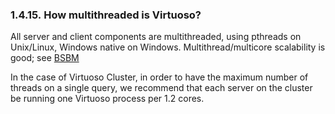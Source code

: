 <div>

<div>

<div>

<div>

### 1.4.15. How multithreaded is Virtuoso?

</div>

</div>

</div>

All server and client components are multithreaded, using pthreads on
Unix/Linux, Windows native on Windows. Multithread/multicore scalability
is good; see <a href="http://www.openlinksw.com/weblog/oerling/?id=1409"
class="ulink" target="_top">BSBM</a>

In the case of Virtuoso Cluster, in order to have the maximum number of
threads on a single query, we recommend that each server on the cluster
be running one Virtuoso process per 1.2 cores.

</div>
